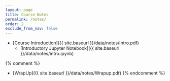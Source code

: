 ```yaml
---
layout: page
title: Course Notes 
permalink: /notes/
order: 2
exclude_from_nav: false
---
```


* [Course Introduction]({{ site.baseurl }}/data/notes/Intro.pdf)
    * [Introductory Jupyter Notebook]({{ site.baseurl }}/data/notes/intro.ipynb)

{% comment %}
* [WrapUp]({{ site.baseurl }}/data/notes/Wrapup.pdf) 
{% endcomment %}
    

